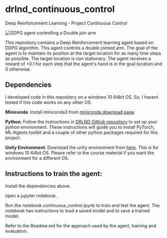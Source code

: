 # drlnd_continuous_control
Deep Reinforcement Learning - Project Continuous Control

![DDPG agent controlling a Double join arm](https://video.udacity-data.com/topher/2018/June/5b1ea778_reacher/reacher.gif)

This repository contains a Deep Reinforcement learning agent based on DDPG algorithm. This agent controls a double jointed arm. The goal of the agent is to maintain its position at the target location for as many time steps as possible. The target location is non stationary. The agent receives a reward of +0.1 for each step that the agent's hand is in the goal location and 0 otherwise.

## Dependencies
I developed code in this repository on a windows 10 64bit OS. So, I havent tested if this code works on any other OS.

**Miniconda**: Install miniconda3 from [miniconda download page](https://docs.conda.io/en/latest/miniconda.html)

**Python**: Follow the instructions in [DRLND Github repository](https://github.com/udacity/deep-reinforcement-learning#dependencies) to set up your python environment. These instructions will guide you to install PyTorch, ML-Agents toolkit and a couple of other python packages required for this project.

**Unity Environment**: Download the unity environment from [here](https://s3-us-west-1.amazonaws.com/udacity-drlnd/P2/Reacher/Reacher_Windows_x86_64.zip). This is for windows 10 64bit OS. Please refer to the course material if you want the environment for a different OS.

## Instructions to train the agent:
Install the dependencies above.

open a jupyter notebook.

Run the notebook continuous_control.ipynb to train and test the agent. The notebook has instructions to load a saved model and to save a trained model.

Refer to the Readme.md for the approach used by the agent, training and evaluation.
